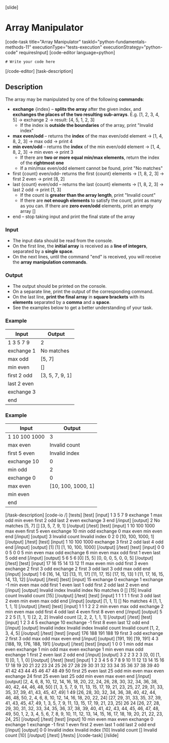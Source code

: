 [slide]
# Array Manipulator
[code-task title="Array Manipulator" taskId="python-fundamentals-methods-11" executionType="tests-execution" executionStrategy="python-code" requiresInput]
[code-editor language=python]
```
# Write your code here
```
[/code-editor]
[task-description]
## Description
The array may be manipulated by one of the following **commands**:
- **exchange** \{index\} – **splits the array** after the given index, and **exchanges the places of the two resulting sub-arrays**. E.g. \[1, 2, 3, 4, 5\] -> exchange 2 -> result: \[4, 5, 1, 2, 3\]
    - If the index is **outside the boundaries** of the array, print "Invalid index"
- **max even/odd** – returns the **index** of the max even/odd element -> \[1, 4, 8, 2, 3\] -> max odd -> print 4
- **min even/odd** – returns the **index** of the min even/odd element -> \[1, 4, 8, 2, 3\] -> min even -> print 3
    - If there are **two or more equal min/max elements**, return the index of the **rightmost one**
    - If a min/max even/odd element cannot be found, print "No matches"
- first \{count\} even/odd– returns the first \{count\} elements -> \[1, 8, 2, 3\] -> first 2 even -> print \[8, 2\]
- last \{count\} even/odd – returns the last \{count\} elements -> \[1, 8, 2, 3\] -> last 2 odd -> print \[1, 3\]
    - If the count is **greater than the array length**, print "Invalid count"
    - If there are **not enough elements** to satisfy the count, print as many as you can. If there are **zero even/odd** elements, print an empty array \[\]
- end – stop taking input and print the final state of the array

### Input
- The input data should be read from the console.
- On the first line, the **initial array** is received as a **line of integers**, separated by a **single space**.
- On the next lines, until the command "end" is received, you will receive the **array manipulation commands**.

### Output
- The output should be printed on the console.
- On a separate line, print the output of the corresponding command.
- On the last line, **print the final array** in **square brackets** with its **elements** separated by a **comma** and a **space**.
- See the examples below to get a better understanding of your task.

### Example
| **Input** | **Output** |
| --- | --- |
| 1 3 5 7 9 | 2 |
| exchange 1 | No matches |
| max odd | [5, 7] |
| min even | [] |
| first 2 odd | [3, 5, 7, 9, 1] |
| last 2 even | |
| exchange 3 | |
| end | |

### Example
| **Input** | **Output** |
| --- | --- |
| 1 10 100 1000 | 3 |
| max even | Invalid count |
| first 5 even | Invalid index |
| exchange 10 | 0 |
| min odd | 2 |
| exchange 0 | 0 |
| max even | [10, 100, 1000, 1] |
| min even | |
| end | |

[/task-description]
[code-io /]
[tests]
[test]
[input]
1 3 5 7 9
exchange 1
max odd
min even
first 2 odd
last 2 even
exchange 3
end
[/input]
[output]
2
No matches
[5, 7]
[]
[3, 5, 7, 9, 1]
[/output]
[/test]
[test]
[input]
1 10 100 1000
max even
first 5 even
exchange 10
min odd
exchange 0
max even
min even
end
[/input]
[output]
3
Invalid count
Invalid index
0
2
0
[10, 100, 1000, 1]
[/output]
[/test]
[test]
[input]
1 10 100 1000
exchange 3
first 2 odd
last 4 odd
end
[/input]
[output]
[1]
[1]
[1, 10, 100, 1000]
[/output]
[/test]
[test]
[input]
0 0 0 5 0 0 5
min even
max odd
exchange 6
min even
max odd
first 1 even
last 5 odd
end
[/input]
[output]
5
6
5
6
[0]
[5, 5]
[0, 0, 0, 5, 0, 0, 5]
[/output]
[/test]
[test]
[input]
17 16 15 14 13 12 11
max even
min odd
first 3 even
exchange 2
first 3 odd
exchange 2
first 3 odd
last 3 odd
max odd
end
[/input]
[output]
1
6
[16, 14, 12]
[13, 11, 17]
[11, 17, 15]
[17, 15, 13]
1
[11, 17, 16, 15, 14, 13, 12]
[/output]
[/test]
[test]
[input]
15
exchange 0
exchange 1
exchange -1
min even
max odd
first 1 even
last 1 odd
first 2 odd
last 2 even
end
[/input]
[output]
Invalid index
Invalid index
No matches
0
[]
[15]
Invalid count
Invalid count
[15]
[/output]
[/test]
[test]
[input]
1 1 1 1 1
first 3 odd
last 2 even
min even
max odd
end
[/input]
[output]
[1, 1, 1]
[]
No matches
4
[1, 1, 1, 1, 1]
[/output]
[/test]
[test]
[input]
1 1 1 2 2 2
min even
max odd
exchange 2
min even
max odd
first 4 odd
last 4 even
first 8 even
end
[/input]
[output]
5
2
2
5
[1, 1, 1]
[2, 2, 2]
Invalid count
[2, 2, 2, 1, 1, 1]
[/output]
[/test]
[test]
[input]
1 2 3 4 5
exchange 10
exchange -1
first 8 even
last 12 odd
end
[/input]
[output]
Invalid index
Invalid index
Invalid count
Invalid count
[1, 2, 3, 4, 5]
[/output]
[/test]
[test]
[input]
176 188 191 188 19
first 3 odd
exchange 2
first 3 odd
max odd
max even
end
[/input]
[output]
[191, 19]
[19, 191]
4
3
[188, 19, 176, 188, 191]
[/output]
[/test]
[test]
[input]
1 0 0 1
min odd
max even
exchange 1
min odd
max even
exchange 1
min even
max odd
exchange 1
first 2 even
last 2 odd
end
[/input]
[output]
3
2
2
3
2
3
[0, 0]
[1, 1]
[0, 1, 1, 0]
[/output]
[/test]
[test]
[input]
1 2 3 4 5 6 7 8 9 10 11 12 13 14 15 16 17 18 19 20 21 22 23 24 25 26 27 28 29 30 31 32 33 34 35 36 37 38 39 40 41 42 43 44 45 46 47 48 49 50
first 25 even
last 25 odd
min even
max even
exchange 24
first 25 even
last 25 odd
min even
max even
end
[/input]
[output]
[2, 4, 6, 8, 10, 12, 14, 16, 18, 20, 22, 24, 26, 28, 30, 32, 34, 36, 38, 40, 42, 44, 46, 48, 50]
[1, 3, 5, 7, 9, 11, 13, 15, 17, 19, 21, 23, 25, 27, 29, 31, 33, 35, 37, 39, 41, 43, 45, 47, 49]
1
49
[26, 28, 30, 32, 34, 36, 38, 40, 42, 44, 46, 48, 50, 2, 4, 6, 8, 10, 12, 14, 16, 18, 20, 22, 24]
[27, 29, 31, 33, 35, 37, 39, 41, 43, 45, 47, 49, 1, 3, 5, 7, 9, 11, 13, 15, 17, 19, 21, 23, 25]
26
24
[26, 27, 28, 29, 30, 31, 32, 33, 34, 35, 36, 37, 38, 39, 40, 41, 42, 43, 44, 45, 46, 47, 48, 49, 50, 1, 2, 3, 4, 5, 6, 7, 8, 9, 10, 11, 12, 13, 14, 15, 16, 17, 18, 19, 20, 21, 22, 23, 24, 25]
[/output]
[/test]
[test]
[input]
10
min even
max even
exchange 0
exchange 1
exchange -1
first 1 even
first 2 even
last 1 odd
last 2 odd
end
[/input]
[output]
0
0
Invalid index
Invalid index
[10]
Invalid count
[]
Invalid count
[10]
[/output]
[/test]
[/tests]
[/code-task]
[/slide]